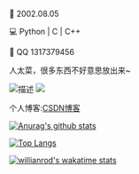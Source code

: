 🎂 2002.08.05

💻 Python | C | C++

💬 QQ 1317379456

人太菜，很多东西不好意思放出来~

![描述](https://komarev.com/ghpvc/?username=xiaokamikami&color=green) [![](https://img.shields.io/badge/dynamic/json?color=000000&label=CSDN&query=%24.data.totalSubs&suffix=%20followers&url=https%3A%2F%2Fapi.spencerwoo.com%2Fsubstats%2F%3Fsource%3Dgithub%26queryKey%3DWonz5130)](https://blog.csdn.net/qq_39536828?spm=1001.2101.3001.5343)

个人博客:[CSDN博客](https://blog.csdn.net/qq_39536828)


[![Anurag's github stats](https://github-readme-stats.vercel.app/api?username=xiaokamikami&theme=tokyonight&show_icons=true&count_private=true )](https://github.com/anuraghazra/github-readme-stats)


[![Top Langs](https://github-readme-stats.vercel.app/api/top-langs/?username=xiaokamikami)](https://github.com/xiaokamikami/github-readme-stats)


[![willianrod's wakatime stats](https://github-readme-stats.vercel.app/api/wakatime?username=xiaokamikami&count_private=true)](https://github.com/xiaokamikami/github-readme-stats)



<!--
**xiaokamikami/xiaokamikami** is a ✨ _special_ ✨ repository because its `README.md` (this file) appears on your GitHub profile.

Here are some ideas to get you started:

- 🔭 I’m currently working on ...
- 🌱 I’m currently learning ...
- 👯 I’m looking to collaborate on ...
- 🤔 I’m looking for help with ...
- 💬 Ask me about ...
- 📫 How to reach me: ...
- 😄 Pronouns: ...
- ⚡ Fun fact: ...
-->
